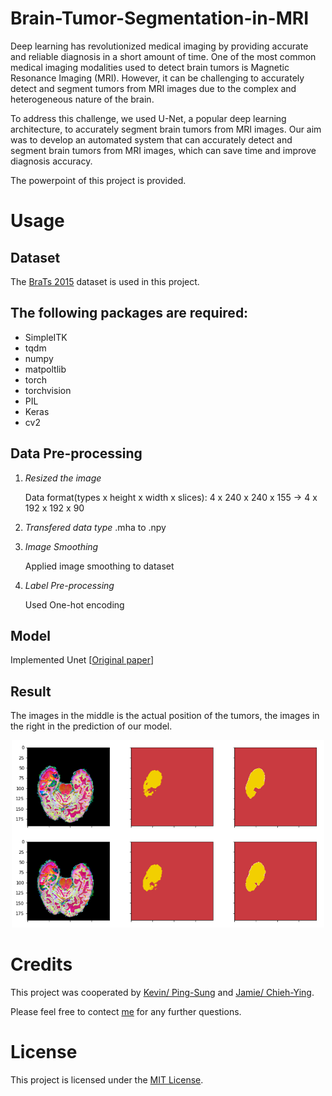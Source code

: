 # Brain-Tumor-Segmentation-in-MRI
Deep learning has revolutionized medical imaging by providing accurate and reliable diagnosis in a short amount of time. One of the most common medical imaging modalities used to detect brain tumors is Magnetic Resonance Imaging (MRI). However, it can be challenging to accurately detect and segment tumors from MRI images due to the complex and heterogeneous nature of the brain.

To address this challenge, we used U-Net, a popular deep learning architecture, to accurately segment brain tumors from MRI images. Our aim was to develop an automated system that can accurately detect and segment brain tumors from MRI images, which can save time and improve diagnosis accuracy.

The powerpoint of this project is provided.
# Usage

## Dataset
The [BraTs 2015](https://www.kaggle.com/datasets/andrewmvd/brain-tumor-segmentation-in-mri-brats-2015) dataset is used in this project.

## The following packages are required:

- SimpleITK
- tqdm
- numpy
- matpoltlib
- torch
- torchvision
- PIL
- Keras
- cv2

## Data Pre-processing
1. *Resized the image*

    Data  format(types x height x width x slices): 
    4 x 240 x 240 x 155 -> 4 x 192 x 192 x 90 

2. *Transfered data type*
    .mha to .npy

3. *Image Smoothing*

    Applied image smoothing to dataset

4. *Label Pre-processing*

    Used One-hot encoding

## Model

Implemented Unet [[Original paper](https://arxiv.org/abs/1505.04597)]

## Result

The images in the middle is the actual position of the tumors, the images in the right in the prediction of our model.
<p align="center">
  <img src="assets/result1.png" alt="result" width="500" height="300"/>
</p>

# Credits
This project was cooperated by [Kevin/ Ping-Sung](https://github.com/Ping-Sung) and [Jamie/ Chieh-Ying](
https://github.com/jamie870116).

Please feel free to contect [me](kevin0925.academic@gmail.com) for any further questions.

# License
This project is licensed under the [MIT License](https://opensource.org/licenses/MIT).